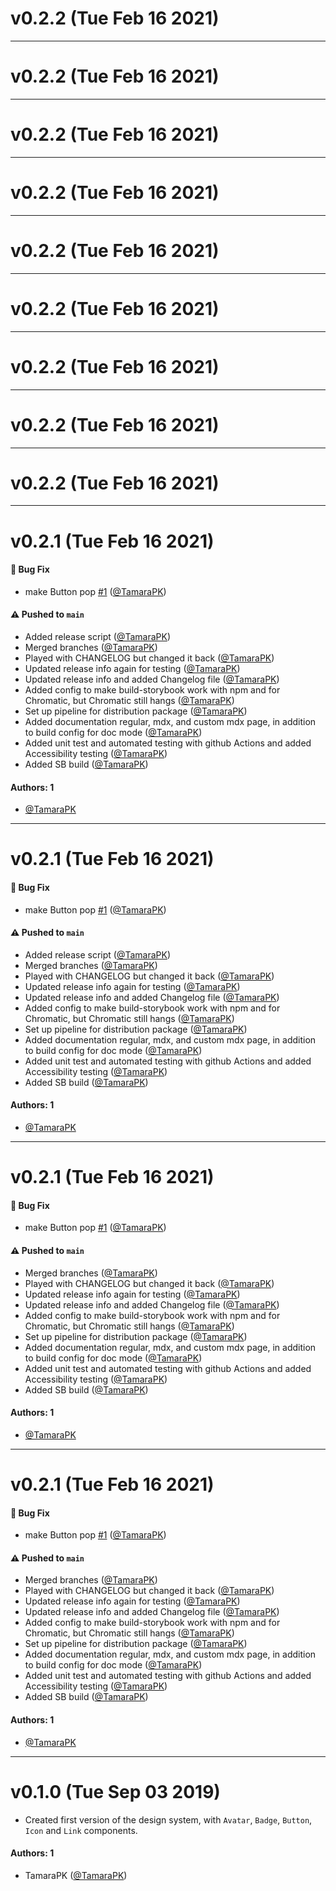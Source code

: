 # v0.2.2 (Tue Feb 16 2021)



---

# v0.2.2 (Tue Feb 16 2021)



---

# v0.2.2 (Tue Feb 16 2021)



---

# v0.2.2 (Tue Feb 16 2021)



---

# v0.2.2 (Tue Feb 16 2021)



---

# v0.2.2 (Tue Feb 16 2021)



---

# v0.2.2 (Tue Feb 16 2021)



---

# v0.2.2 (Tue Feb 16 2021)



---

# v0.2.2 (Tue Feb 16 2021)



---

# v0.2.1 (Tue Feb 16 2021)

#### 🐛 Bug Fix

- make Button pop [#1](https://github.com/TamaraPK/learnstorybook-design-system/pull/1) ([@TamaraPK](https://github.com/TamaraPK))

#### ⚠️ Pushed to `main`

- Added release script ([@TamaraPK](https://github.com/TamaraPK))
- Merged branches ([@TamaraPK](https://github.com/TamaraPK))
- Played with CHANGELOG but changed it back ([@TamaraPK](https://github.com/TamaraPK))
- Updated release info again for testing ([@TamaraPK](https://github.com/TamaraPK))
- Updated release info and added Changelog file ([@TamaraPK](https://github.com/TamaraPK))
- Added config to make build-storybook work with npm and for Chromatic, but Chromatic still hangs ([@TamaraPK](https://github.com/TamaraPK))
- Set up pipeline for distribution package ([@TamaraPK](https://github.com/TamaraPK))
- Added documentation regular, mdx, and custom mdx page, in addition to build config for doc mode ([@TamaraPK](https://github.com/TamaraPK))
- Added unit test and automated testing with github Actions and added Accessibility testing ([@TamaraPK](https://github.com/TamaraPK))
- Added SB build ([@TamaraPK](https://github.com/TamaraPK))

#### Authors: 1

- [@TamaraPK](https://github.com/TamaraPK)

---

# v0.2.1 (Tue Feb 16 2021)

#### 🐛 Bug Fix

- make Button pop [#1](https://github.com/TamaraPK/learnstorybook-design-system/pull/1) ([@TamaraPK](https://github.com/TamaraPK))

#### ⚠️ Pushed to `main`

- Added release script ([@TamaraPK](https://github.com/TamaraPK))
- Merged branches ([@TamaraPK](https://github.com/TamaraPK))
- Played with CHANGELOG but changed it back ([@TamaraPK](https://github.com/TamaraPK))
- Updated release info again for testing ([@TamaraPK](https://github.com/TamaraPK))
- Updated release info and added Changelog file ([@TamaraPK](https://github.com/TamaraPK))
- Added config to make build-storybook work with npm and for Chromatic, but Chromatic still hangs ([@TamaraPK](https://github.com/TamaraPK))
- Set up pipeline for distribution package ([@TamaraPK](https://github.com/TamaraPK))
- Added documentation regular, mdx, and custom mdx page, in addition to build config for doc mode ([@TamaraPK](https://github.com/TamaraPK))
- Added unit test and automated testing with github Actions and added Accessibility testing ([@TamaraPK](https://github.com/TamaraPK))
- Added SB build ([@TamaraPK](https://github.com/TamaraPK))

#### Authors: 1

- [@TamaraPK](https://github.com/TamaraPK)

---

# v0.2.1 (Tue Feb 16 2021)

#### 🐛 Bug Fix

- make Button pop [#1](https://github.com/TamaraPK/learnstorybook-design-system/pull/1) ([@TamaraPK](https://github.com/TamaraPK))

#### ⚠️ Pushed to `main`

- Merged branches ([@TamaraPK](https://github.com/TamaraPK))
- Played with CHANGELOG but changed it back ([@TamaraPK](https://github.com/TamaraPK))
- Updated release info again for testing ([@TamaraPK](https://github.com/TamaraPK))
- Updated release info and added Changelog file ([@TamaraPK](https://github.com/TamaraPK))
- Added config to make build-storybook work with npm and for Chromatic, but Chromatic still hangs ([@TamaraPK](https://github.com/TamaraPK))
- Set up pipeline for distribution package ([@TamaraPK](https://github.com/TamaraPK))
- Added documentation regular, mdx, and custom mdx page, in addition to build config for doc mode ([@TamaraPK](https://github.com/TamaraPK))
- Added unit test and automated testing with github Actions and added Accessibility testing ([@TamaraPK](https://github.com/TamaraPK))
- Added SB build ([@TamaraPK](https://github.com/TamaraPK))

#### Authors: 1

- [@TamaraPK](https://github.com/TamaraPK)

---

# v0.2.1 (Tue Feb 16 2021)

#### 🐛 Bug Fix

- make Button pop [#1](https://github.com/TamaraPK/learnstorybook-design-system/pull/1) ([@TamaraPK](https://github.com/TamaraPK))

#### ⚠️ Pushed to `main`

- Merged branches ([@TamaraPK](https://github.com/TamaraPK))
- Played with CHANGELOG but changed it back ([@TamaraPK](https://github.com/TamaraPK))
- Updated release info again for testing ([@TamaraPK](https://github.com/TamaraPK))
- Updated release info and added Changelog file ([@TamaraPK](https://github.com/TamaraPK))
- Added config to make build-storybook work with npm and for Chromatic, but Chromatic still hangs ([@TamaraPK](https://github.com/TamaraPK))
- Set up pipeline for distribution package ([@TamaraPK](https://github.com/TamaraPK))
- Added documentation regular, mdx, and custom mdx page, in addition to build config for doc mode ([@TamaraPK](https://github.com/TamaraPK))
- Added unit test and automated testing with github Actions and added Accessibility testing ([@TamaraPK](https://github.com/TamaraPK))
- Added SB build ([@TamaraPK](https://github.com/TamaraPK))

#### Authors: 1

- [@TamaraPK](https://github.com/TamaraPK)

---

# v0.1.0 (Tue Sep 03 2019)

- Created first version of the design system, with `Avatar`, `Badge`, `Button`, `Icon` and `Link` components.

#### Authors: 1
- TamaraPK ([@TamaraPK](https://github.com/TamaraPK))